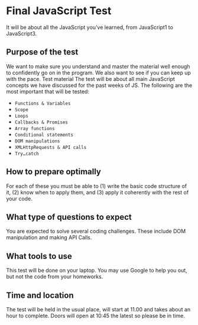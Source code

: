 # Final JavaScript Test

It will be about all the JavaScript you’ve learned, from JavaScript1 to JavaScript3.

## Purpose of the test

We want to make sure you understand and master the material well enough to confidently go on in the program. We also want to see if you can keep up with the pace.
Test material
The test will be about all main JavaScript concepts we have discussed for the past weeks of JS. The following are the most important that will be tested:

- `Functions & Variables`
- `Scope`
- `Loops`
- `Callbacks & Promises`
- `Array functions`
- `Conditional statements`
- `DOM manipulations`
- `XMLHttpRequests & API calls`
- `Try…catch`

## How to prepare optimally

For each of these you must be able to (1) write the basic code structure of it, (2) know when to apply them, and (3) apply it coherently with the rest of your code.

## What type of questions to expect

You are expected to solve several coding challenges. These include DOM manipulation and making API Calls.

## What tools to use

This test will be done on your laptop. You may use Google to help you out, but not the code from your homeworks.

## Time and location

The test will be held in the usual place, will start at 11.00 and takes about an hour to complete. Doors will open at 10:45 the latest so please be in time.
